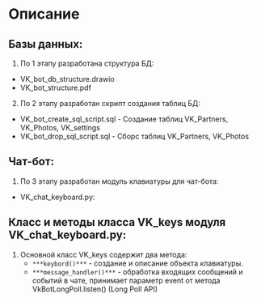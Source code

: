 # Описание

## Базы данных:
1. По 1 этапу разработана структура БД:
- VK_bot_db_structure.drawio
- VK_bot_structure.pdf
2. По 2 этапу разработан скрипт создания таблиц БД:
- VK_bot_create_sql_script.sql - Создание таблиц VK_Partners, VK_Photos, VK_settings
- VK_bot_drop_sql_script.sql - Сборс таблиц VK_Partners, VK_Photos

## Чат-бот:
1. По 3 этапу разработан модуль клавиатуры для чат-бота:
- VK_chat_keyboard.pу:

## Класс и методы класса VK_keys модуля VK_chat_keyboard.pу:
1. Основной класс VK_keys содержит два метода:
    - `***keybord()***` - создание и описание объекта клавиатуры.
    - `***message_handler()***` - обработка входящих сообщений и  событий в чате, принимает параметр event от метода VkBotLongPoll.listen() (Long Poll API)